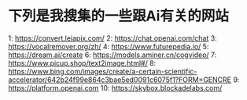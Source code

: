 # 下列是我搜集的一些跟Ai有关的网站
1: https://convert.leiapix.com/
2: https://chat.openai.com/chat
3: https://vocalremover.org/zh/
4: https://www.futurepedia.io/
5: https://dream.ai/create
6: https://models.aminer.cn/cogvideo/
7: https://www.picup.shop/text2image.html#/
8: https://www.bing.com/images/create/a-certain-scientific-accelerator/642b24f99e864c3bae5ed0091c6075f1?FORM=GENCRE
9: https://platform.openai.com
10: https://skybox.blockadelabs.com/
